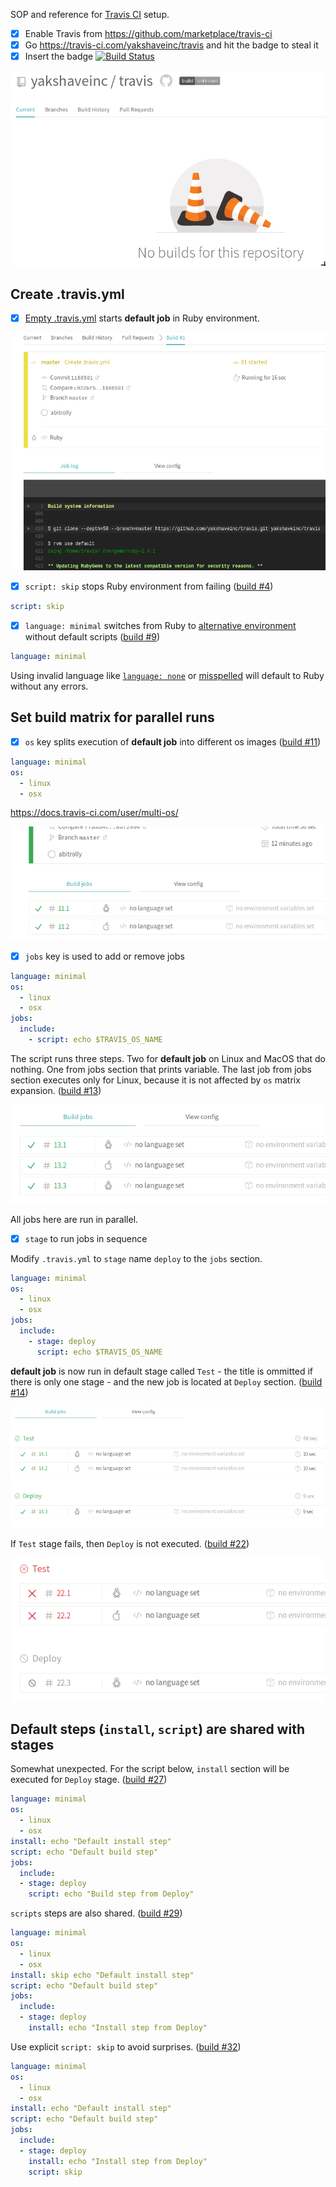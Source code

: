 SOP and reference for [Travis CI](https://travis-ci.com/) setup.

* [x] Enable Travis from https://github.com/marketplace/travis-ci
* [x] Go https://travis-ci.com/yakshaveinc/travis and hit the badge to steal it
* [x] Insert the badge [![Build Status](https://travis-ci.com/yakshaveinc/travis.svg?branch=master)](https://travis-ci.com/yakshaveinc/travis)

![No builds](no_travis.png)


## Create .travis.yml

* [x] [Empty .travis.yml](https://travis-ci.com/yakshaveinc/travis/builds/101078477)
starts **default job** in Ruby environment.

![Empty travis](empty_travis.png)

* [x] `script: skip` stops Ruby environment from failing ([build #4](https://travis-ci.com/yakshaveinc/travis/builds/101115865))
```yaml
script: skip
```

* [x] `language: minimal` switches from Ruby to [alternative environment](https://docs.travis-ci.com/user/languages/minimal-and-generic/)
without default scripts ([build #9](https://travis-ci.com/yakshaveinc/travis/builds/101122898))
```yaml
language: minimal
```

Using invalid language like [`language: none`](https://travis-ci.com/yakshaveinc/travis/jobs/178150572) or
[misspelled](https://travis-ci.com/yakshaveinc/travis/jobs/178155333) will default to Ruby without any errors.


## Set build matrix for parallel runs

* [x] `os` key splits execution of **default job** into different os images
([build #11](https://travis-ci.com/yakshaveinc/travis/builds/101177747))
```yaml
language: minimal
os:
  - linux
  - osx
```
https://docs.travis-ci.com/user/multi-os/

![os linux osx](os_linux_osx.png)

* [x] `jobs` key is used to add or remove jobs
```yaml
language: minimal
os:
  - linux
  - osx
jobs:
  include:
    - script: echo $TRAVIS_OS_NAME
```
The script runs three steps. Two for **default job** on Linux and MacOS that do nothing. One from jobs section that prints
variable. The last job from jobs section executes only for Linux, because it is not affected by `os` matrix expansion.
([build #13](https://travis-ci.com/yakshaveinc/travis/builds/101178517))

![os matrix and single job](os_and_job.png)

All jobs here are run in parallel.

* [x] `stage` to run jobs in sequence

Modify `.travis.yml` to `stage` name `deploy` to the `jobs` section.

```yaml
language: minimal
os:
  - linux
  - osx
jobs:
  include:
    - stage: deploy
      script: echo $TRAVIS_OS_NAME
```

**default job** is now run in default stage called `Test` - the title is ommitted if there is only one stage - and the new job is
located at `Deploy` section.
([build #14](https://travis-ci.com/yakshaveinc/travis/builds/101179101))

![sequential jobs](job_stage.png)

If `Test` stage fails, then `Deploy` is not executed. ([build #22](https://travis-ci.com/yakshaveinc/travis/builds/101217541))

![failed stage](stage_fail.png)

## Default steps (`install`, `script`) are shared with stages

Somewhat unexpected. For the script below, `install` section will be executed for `Deploy` stage.
([build #27](https://travis-ci.com/yakshaveinc/travis/builds/102026699))

```yaml
language: minimal
os:
  - linux
  - osx
install: echo "Default install step"
script: echo "Default build step"
jobs:
  include:
  - stage: deploy
    script: echo "Build step from Deploy"
```

`scripts` steps are also shared.
([build #29](https://travis-ci.com/yakshaveinc/travis/jobs/180080660))

```yaml
language: minimal
os:
  - linux
  - osx
install: skip echo "Default install step"
script: echo "Default build step"
jobs:
  include:
  - stage: deploy
    install: echo "Install step from Deploy"
```

Use explicit `script: skip` to avoid surprises. ([build #32](https://travis-ci.com/yakshaveinc/travis/jobs/204688182))

```yaml
language: minimal
os:
  - linux
  - osx
install: echo "Default install step"
script: echo "Default build step"
jobs:
  include:
  - stage: deploy
    install: echo "Install step from Deploy"
    script: skip
```
